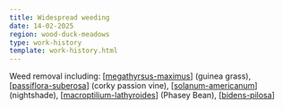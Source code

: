 ```yaml
---
title: Widespread weeding
date: 14-02-2025
region: wood-duck-meadows
type: work-history
template: work-history.html
---
```


Weed removal including: [[megathyrsus-maximus]] (guinea grass), [[passiflora-suberosa]] (corky passion vine), [[solanum-americanum]] (nightshade), [[macroptilium-lathyroides]] (Phasey Bean), [[bidens-pilosa]] 

[//begin]: # "Autogenerated link references for markdown compatibility"
[megathyrsus-maximus]: ../../plants/megathyrsus-maximus "Megathyrsus maximus (Guinea grass)"
[passiflora-suberosa]: ../../plants/passiflora-suberosa "Passiflora suberosa (Corky passion vine)"
[solanum-americanum]: ../../plants/solanum-americanum "Solanum americanum (American black nightshade)"
[macroptilium-lathyroides]: ../../plants/macroptilium-lathyroides "Macroptilium lathyroides (Phasey Bean)"
[bidens-pilosa]: ../../plants/bidens-pilosa "Bidens pilosa (Cobbler's Pegs)"
[//end]: # "Autogenerated link references"